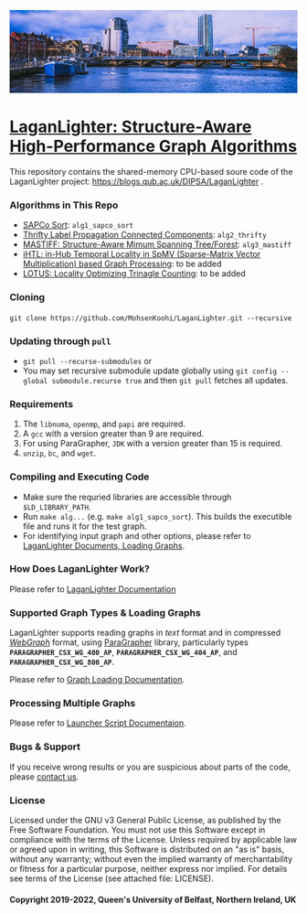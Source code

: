 ![LaganLighter](docs/images/lagan.jpg)

# [LaganLighter:  Structure-Aware High-Performance Graph Algorithms](https://blogs.qub.ac.uk/DIPSA/LaganLighter/)

This repository contains the shared-memory CPU-based soure code of the LaganLighter project: https://blogs.qub.ac.uk/DIPSA/LaganLighter .   

### Algorithms in This Repo
 - [SAPCo Sort](https://blogs.qub.ac.uk/DIPSA/Sapco-Sort-Optimizing-Degree-Ordering-For-Power-Law-Graphs/): `alg1_sapco_sort`
 - [Thrifty Label Propagation Connected Components](https://blogs.qub.ac.uk/DIPSA/Thrifty-Label-Propagation-Fast-Connected-Components-for-Skewed-Degree-Graphs/): `alg2_thrifty`
 - [MASTIFF: Structure-Aware Mimum Spanning Tree/Forest](https://blogs.qub.ac.uk/DIPSA/MASTIFF-Structure-Aware-Minimum-Spanning-Tree-Forest/): `alg3_mastiff`
 - [iHTL: in-Hub Temporal Locality in SpMV (Sparse-Matrix Vector Multiplication) based Graph Processing](https://blogs.qub.ac.uk/DIPSA/Exploiting-in-Hub-Temporal-Locality-in-SpMV-based-Graph-Processing/): to be added
 - [LOTUS: Locality Optimizing Trinagle Counting](https://blogs.qub.ac.uk/DIPSA/LOTUS-Locality-Optimizing-Triangle-Counting/): to be added

### Cloning 
`git clone https://github.com/MohsenKoohi/LaganLighter.git --recursive`

### Updating through `pull`
- `git pull --recurse-submodules` or
- You may set recursive submodule update globally using `git config --global submodule.recurse true` and then `git pull` fetches all updates.

### Requirements
1. The `libnuma`, `openmp`, and `papi` are required. 
2. A `gcc` with a version greater than 9 are required.
3. For using ParaGrapher, `JDK` with a version greater than 15 is required.
4. `unzip`, `bc`,  and `wget`.

### Compiling and Executing Code
 - Make sure the requried libraries are accessible through `$LD_LIBRARY_PATH`.
 - Run `make alg...` (e.g. `make alg1_sapco_sort`). This builds the executible file and runs it for the test graph. 
 - For identifying input graph and other options, please refer to [LaganLighter Documents, Loading Graphs](docs/3-loading.md).
 
### How Does LaganLighter Work?

Please refer to [LaganLighter Documentation](docs/readme.md)

### Supported Graph Types & Loading Graphs
LaganLighter supports reading graphs in *text* format and in compressed *[WebGraph](https://webgraph.di.unimi.it/)* format, using
[ParaGrapher](https://github.com/MohsenKoohi/ParaGrapher) library, 
particularly types **`PARAGRAPHER_CSX_WG_400_AP`**, 
**`PARAGRAPHER_CSX_WG_404_AP`**, and **`PARAGRAPHER_CSX_WG_800_AP`**.

Please refer to [Graph Loading Documentation](docs/3-loading.md).

### Processing Multiple Graphs 

Please refer to [Launcher Script Documentaion](docs/4-launcher.md).
 
### Bugs & Support

If you receive wrong results or you are suspicious about parts of the code, 
please [contact us](https://orcid.org/0000-0002-7465-8003).

### License

Licensed under the GNU v3 General Public License, as published by the Free Software Foundation. 
You must not use this Software except in compliance with the terms of the License. 
Unless required by applicable law or agreed upon in writing, this Software is distributed 
on an "as is" basis, without any warranty; without even the implied warranty of 
merchantability or fitness for a particular purpose, neither express nor implied. 
For details see terms of the License (see attached file: LICENSE). 

#### Copyright 2019-2022, Queen's University of Belfast, Northern Ireland, UK
